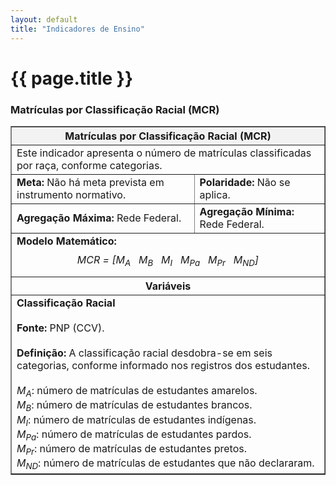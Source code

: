 ```yaml
---
layout: default
title: "Indicadores de Ensino"
---
```


# {{ page.title }}

### Matrículas por Classificação Racial (MCR)

<table border="1" cellspacing="0" cellpadding="5" style="border-collapse: collapse; width: 100%;">
  <thead>
    <tr>
      <th colspan="2" style="background-color: #f2f2f2;"><strong>Matrículas por Classificação Racial (MCR)</strong></th>
    </tr>
  </thead>
  <tbody>
    <tr>
      <td colspan="2">
        Este indicador apresenta o número de matrículas classificadas por raça, conforme categorias.
      </td>
    </tr>
    <tr>
      <td><strong>Meta:</strong> Não há meta prevista em instrumento normativo.</td>
      <td><strong>Polaridade:</strong> Não se aplica.</td>
    </tr>
    <tr>
      <td><strong>Agregação Máxima:</strong> Rede Federal.</td>
      <td><strong>Agregação Mínima:</strong> Rede Federal.</td>
    </tr>
    <tr>
      <td colspan="2">
        <strong>Modelo Matemático:</strong><br>
        <p style="text-align: center; margin: 10px 0;">
          <em>MCR = [M<sub>A</sub> &nbsp; M<sub>B</sub> &nbsp; M<sub>I</sub> &nbsp; M<sub>Pa</sub> &nbsp; M<sub>Pr</sub> &nbsp; M<sub>ND</sub>]</em>
        </p>
      </td>
    </tr>
    <tr>
      <th colspan="2" style="text-align:center;">Variáveis</th>
    </tr>
    <tr>
      <td colspan="2">
        <strong>Classificação Racial</strong><br><br>
        <strong>Fonte:</strong> PNP (CCV).<br><br>
        <strong>Definição:</strong> A classificação racial desdobra-se em seis categorias, conforme informado nos registros dos estudantes.<br><br>
        <ul style="list-style-type: none; margin: 0; padding: 0;">
          <li><em>M<sub>A</sub></em>: número de matrículas de estudantes amarelos.</li>
          <li><em>M<sub>B</sub></em>: número de matrículas de estudantes brancos.</li>
          <li><em>M<sub>I</sub></em>: número de matrículas de estudantes indígenas.</li>
          <li><em>M<sub>Pa</sub></em>: número de matrículas de estudantes pardos.</li>
          <li><em>M<sub>Pr</sub></em>: número de matrículas de estudantes pretos.</li>
          <li><em>M<sub>ND</sub></em>: número de matrículas de estudantes que não declararam.</li>
        </ul>
      </td>
    </tr>
  </tbody>
</table>

